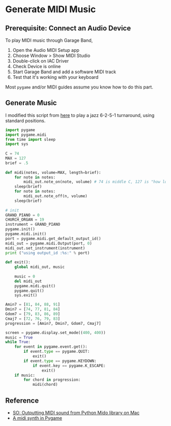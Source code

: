 # Generate MIDI Music

## Prerequisite: Connect an Audio Device

To play MIDI music through Garage Band,

  1. Open the Audio MIDI Setup app
  2. Choose Window > Show MIDI Studio
  3. Double-click on IAC Driver
  4. Check Device is online
  5. Start Garage Band and add a software MIDI track
  6. Test that it's working with your keyboard

Most `pygame` and/or MIDI guides assume you know how to do this part.

## Generate Music

I modified this script from [here](https://pythonprogramming.altervista.org/a-midi-synth-in-pygame/?doing_wp_cron=1638809090.8745620250701904296875)
to play a jazz 6-2-5-1 turnaround, using standard positions.

```python
import pygame
import pygame.midi
from time import sleep
import sys
 
C = 74
MAX = 127
brief = .5
 
def midi(notes, volume=MAX, length=brief):
    for note in notes:
        midi_out.note_on(note, volume) # 74 is middle C, 127 is "how loud" - max is 127
    sleep(brief)
    for note in notes: 
        midi_out.note_off(n, volume)
    sleep(brief)
 
# init
GRAND_PIANO = 0
CHURCH_ORGAN = 19
instrument = GRAND_PIANO
pygame.init()
pygame.midi.init()
port = pygame.midi.get_default_output_id()
midi_out = pygame.midi.Output(port, 0)
midi_out.set_instrument(instrument)
print ("using output_id :%s:" % port)
 
def exit():
    global midi_out, music
 
    music = 0
    del midi_out
    pygame.midi.quit()
    pygame.quit()
    sys.exit()

Amin7 = [81, 84, 88, 91]
Dmin7 = [74, 77, 81, 84]
Gdom7 = [79, 83, 86, 89]
Cmaj7 = [72, 76, 79, 83]
progression = [Amin7, Dmin7, Gdom7, Cmaj7]

screen = pygame.display.set_mode((400, 400))
music = True
while True:
    for event in pygame.event.get():
        if event.type == pygame.QUIT:
            exit()
        if event.type == pygame.KEYDOWN:
            if event.key == pygame.K_ESCAPE:
                exit()
    if music:
        for chord in progression:
            midi(chord)
```

## Reference

- [SO: Outputting MIDI sound from Python Mido library on Mac](https://stackoverflow.com/questions/40498625/outputting-midi-sound-from-python-mido-library-on-mac)
- [A midi synth in Pygame](https://pythonprogramming.altervista.org/a-midi-synth-in-pygame/?doing_wp_cron=1638809090.8745620250701904296875)